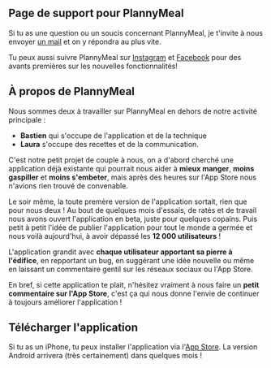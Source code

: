 ## Page de support pour PlannyMeal

Si tu as une question ou un soucis concernant PlannyMeal, je t'invite à nous envoyer [un mail](mailto:plannymeal@gmail.com) et on y répondra au plus vite. 

Tu peux aussi suivre PlannyMeal sur [Instagram](https://www.instagram.com/plannymealfr/) et [Facebook](https://www.facebook.com/plannymeal/) pour des avants premières sur les nouvelles fonctionnalités!

## À propos de PlannyMeal

Nous sommes deux à travailler sur PlannyMeal en dehors de notre activité principale : 
* **Bastien** qui s'occupe de l'application et de la technique
* **Laura** s'occupe des recettes et de la communication.

C'est notre petit projet de couple à nous, on a d'abord cherché une application déjà existante qui pourrait nous aider à **mieux manger**, **moins gaspiller** et **moins s'embeter**, mais après des heures sur l'App Store nous n'avions rien trouvé de convenable. 

Le soir même, la toute premère version de l'application sortait, rien que pour nous deux ! Au bout de quelques mois d'essais, de ratés et de travail nous avons ouvert l'application en beta, juste pour quelques copains. Puis petit à petit l'idée de publier l'application pour tout le monde a germée et nous voilà aujourd'hui, à avoir dépassé les **12 000 utilisateurs** ! 

L'application grandit avec **chaque utilisateur apportant sa pierre à l'édifice**, en repportant un bug, en suggérant une idée nouvelle ou même en laissant un commentaire gentil sur les réseaux sociaux ou l'App Store.

En bref, si cette application te plait, n'hésitez vraiment à nous faire un **petit commentaire sur l'App Store**, c'est ça qui nous donne l'envie de continuer à toujours améliorer l'application !

## Télécharger l'application
Si tu as un iPhone, tu peux installer l'application via l'[App Store](https://apps.apple.com/fr/app/plannymeal-planning-repas/id1449502766). La version Android arrivera (très certainement) dans quelques mois !
